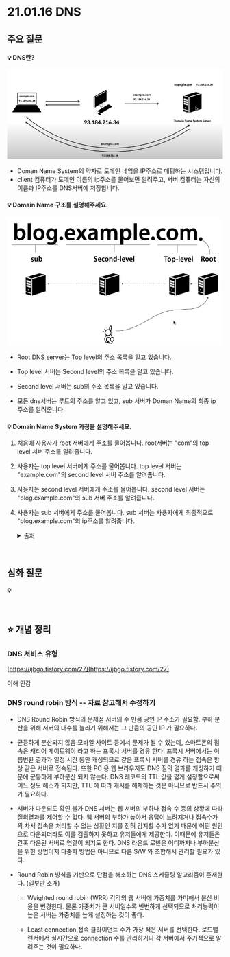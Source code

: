 # 21.01.16 DNS

## 주요 질문

#### 💡 DNS란?
   <img src="images/dns.png" alt="DNS란" width="550">

* Doman  Name System의 약자로 도메인 네임을 IP주소로 매핑하는 시스템입니다.
* client 컴퓨터가 도메인 이름의 ip주소를 물어보면 알려주고, 서버 컴퓨터는 자신의 이름과 IP주소를 DNS서버에 저장합니다.


#### 💡 Domain Name 구조를 설명해주세요.
   <img src="images/dnsServer.png" alt="DNS란" width="500">


* Root DNS server는 Top level의 주소 목록을 알고 있습니다.

* Top level 서버는 Second level의 주소 목록을 알고 있습니다.

* Second level 서버는 sub의 주소 목록을 알고 있습니다.

* 모든 dns서버는 루트의 주소를 알고 있고, sub 서버가 Doman Name의 최종 ip 주소를 알려줍니다.

#### 💡 Domain Name System 과정을 설명해주세요.

1. 처음에 사용자가 root 서버에게 주소를 물어봅니다. 
root서버는 "com"의 top level 서버 주소를 알려줍니다.

2. 사용자는 top level 서버에게 주소를 물어봅니다.
top level 서버는 "example.com"의 second level 서버 주소를 알려줍니다.

3. 사용자는 second level 서버에게 주소를 물어봅니다.
second level 서버는 "blog.example.com"의 sub 서버 주소를 알려줍니다.

4. 사용자는 sub 서버에게 주소를 물어봅니다.
sub 서버는 사용자에게 최종적으로 "blog.example.com"의 ip주소를 알려줍니다.
   

   <details markdown="1">
    <summary>출처</summary>
    https://www.youtube.com/watch?v=2EIgPYRzVwY&feature=emb_logo
  </details>




<br/>

## 심화 질문

 #### 💡
   
<br/>

## ⭐ 개념 정리

### DNS 서비스 유형

[https://ijbgo.tistory.com/27](https://ijbgo.tistory.com/27)

이해 안감


### DNS round robin 방식 -- 자료 참고해서 수정하기
* DNS Round Robin 방식의 문제점
서버의 수 만큼 공인 IP 주소가 필요함. 부하 분산을 위해 서버의 대수를 늘리기 위해서는 그 만큼의 공인 IP 가 필요하다.

* 균등하게 분산되지 않음 모바일 사이트 등에서 문제가 될 수 있는데, 스마트폰의 접속은 캐리어 게이트웨이 라고 하는 프록시 서버를 경유 한다. 프록시 서버에서는 이름변환 결과가 일정 시간 동안 캐싱되므로 같은 프록시 서버를 경유 하는 접속은 항상 같은 서버로 접속된다. 또한 PC 용 웹 브라우저도 DNS 질의 결과를 캐싱하기 때문에 균등하게 부하분산 되지 않는다. DNS 레코드의 TTL 값을 짧게 설정함으로써 어느 정도 해소가 되지만, TTL 에 따라 캐시를 해제하는 것은 아니므로 반드시 주의가 필요하다.

* 서버가 다운되도 확인 불가 DNS 서버는 웹 서버의 부하나 접속 수 등의 상황에 따라 질의결과를 제어할 수 없다. 웹 서버의 부하가 높아서 응답이 느려지거나 접속수가 꽉 차서 접속을 처리할 수 없는 상황인 지를 전혀 감지할 수가 없기 때문에 어떤 원인으로 다운되더라도 이를 검출하지 못하고 유저들에게 제공한다. 이때문에 유저들은 간혹 다운된 서버로 연결이 되기도 한다. DNS 라운드 로빈은 어디까지나 부하분산 을 위한 방법이지 다중화 방법은 아니므로 다른 S/W 와 조합해서 관리할 필요가 있다.

* Round Robin 방식을 기반으로 단점을 해소하는 DNS 스케줄링 알고리즘이 존재한다. (일부만 소개)
   * Weighted round robin (WRR)
각각의 웹 서버에 가중치를 가미해서 분산 비율을 변경한다. 물론 가중치가 큰 서버일수록 빈번하게 선택되므로 처리능력이 높은 서버는 가중치를 높게 설정하는 것이 좋다.

   * Least connection
접속 클라이언트 수가 가장 적은 서버를 선택한다. 로드밸런서에서 실시간으로 connection 수를 관리하거나 각 서버에서 주기적으로 알려주는 것이 필요하다.




<br/>
